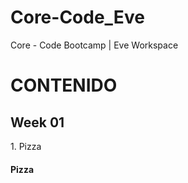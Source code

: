 # Core-Code_Eve
Core - Code Bootcamp | Eve Workspace

<h1>CONTENIDO </h1>

<h2>Week 01</h2>
1. Pizza



<h4>Pizza</h4>


